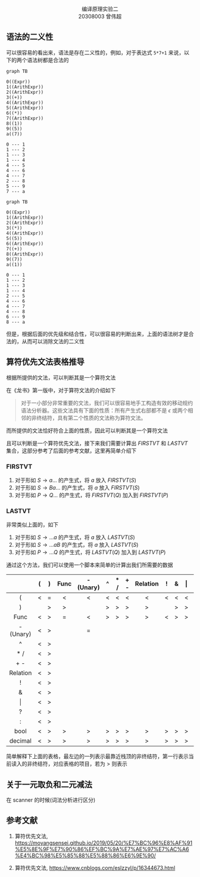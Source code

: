 <center>编译原理实验二</center>

<center>20308003 曾伟超</center>

## 语法的二义性

可以很容易的看出来，语法是存在二义性的，例如，对于表达式 `5*7+1` 来说，以下的两个语法树都是合法的

```mermaid
graph TB

0((Expr))
1((ArithExpr))
2((ArithExpr))
3((+))
4((ArithExpr))
5((ArithExpr))
6((*))
7((ArithExpr))
8((1))
9((5))
a((7))

0 --- 1
1 --- 2
1 --- 3
1 --- 4
4 --- 5
4 --- 6
4 --- 7
2 --- 8
5 --- 9
7 --- a

```

```mermaid
graph TB

0((Expr))
1((ArithExpr))
2((ArithExpr))
3((*))
4((ArithExpr))
5((5))
6((ArithExpr))
7((+))
8((ArithExpr))
9((7))
a((1))

0 --- 1
1 --- 2
1 --- 3
1 --- 4
2 --- 5
4 --- 6
4 --- 7
4 --- 8
6 --- 9
8 --- a
```

但是，根据后面的优先级和结合性，可以很容易的判断出来，上面的语法树才是合法的，从而可以消除文法的二义性

## 算符优先文法表格推导

根据所提供的文法，可以判断其是一个算符文法

在《龙书》第一版中，对于算符文法的介绍如下

> 对于一小部分非常重要的文法，我们可以很容易地手工构造有效的移动规约语法分析器。这些文法具有下面的性质：所有产生式右部都不是 $\epsilon$ 或两个相邻的非终结符，具有第二个性质的文法称为算符文法。

而所提供的文法恰好符合上面的性质，因此可以判断其是一个算符文法

且可以判断是一个算符优先文法，接下来我们需要计算出 $FIRSTVT$ 和 $LASTVT$ 集合，这部分参考了后面的参考文献，这里再简单介绍下

### FIRSTVT

1. 对于形如 $S \rightarrow a...$ 的产生式，将 $a$ 放入 $FIRSTVT(S)$
2. 对于形如 $S\rightarrow Ba...$ 的产生式，将 $a$ 放入 $FIRSTVT(S)$
3. 对于形如 $P \rightarrow Q...$ 的产生式，将 $FIRSTVT(Q)$ 加入到 $FIRSTVT(P)$ 

### LASTVT

非常类似上面的，如下

1. 对于形如 $S \rightarrow ...a$ 的产生式，将 $a$ 放入 $LASTVT(S)$
2. 对于形如 $S\rightarrow ...aB$ 的产生式，将 $a$ 放入 $LASTVT(S)$
3. 对于形如 $P \rightarrow ...Q$ 的产生式，将 $LASTVT(Q)$ 加入到 $LASTVT(P)$ 

通过这个方法，我们可以使用一个脚本来简单的计算出我们所需要的数据

|      |  (   |  )   | Func | - (Unary) |  ^   | * /  | + -  | Relation |! |& |  \|   |  ?   |  :   |  bool  |  decimal  |
| :--: | :--: | :--: | :-------: | :-------: | :--: | :--: | :--: | :------: | :------: | :------: | :------: | :------: | :------: | :------: | :------: |
| ( | < | = | < | < | < | < | < | < | < | < | < | < | < | < | < |
| ) |  | > | > |  | > | > | > | > |  | > | > | > | > |  |  |
| Func | < | > | = | < | > | > | > | > | < | > | > | > | > | < | < |
| - (Unary) | < | > |  | = |  |  |  |  |  |  |  |  |  | < | < |
| ^ | < | > |  |  |  |  |  |  |  |  |  |  |  | < | < |
| * / | < | > |  |  |  |  |  |  |  |  |  |  |  | < | < |
| + - | < | > |  |  |  |  |  |  |  |  |  |  |  | < | < |
| Relation | < | > |  |  |  |  |  |  |  |  |  |  |  | < | < |
| ! | < | > |  |  |  |  |  |  |  |  |  |  |  | < | < |
| & | < | > |  |  |  |  |  |  |  |  |  |  |  | < | < |
| \| | < | > |  |  |  |  |  |  |  |  |  |  |  | < | < |
| ? | < | > |  |  |  |  |  |  |  |  |  |  |  | < | < |
| : | < | > |  |  |  |  |  |  |  |  |  |  |  | < | < |
| bool | < | > | > | > | > | > | > | > | > | > | > | > | > | > | > |
| decimal | < | > | > | > | > | > | > | > | > | > | > | > | > | > | > |

简单解释下上面的表格，最左边的一列表示最靠近栈顶的非终结符，第一行表示当前读入的非终结符，对应表格的项目，若为 > 则表示 

## 关于一元取负和二元减法

在 scanner 的时候(词法分析进行区分)

## 参考文献

1. 算符优先文法, https://moyangsensei.github.io/2019/05/20/%E7%BC%96%E8%AF%91%E5%8E%9F%E7%90%86%EF%BC%9A%E7%AE%97%E7%AC%A6%E4%BC%98%E5%85%88%E5%88%86%E6%9E%90/

2. 算符优先文法, https://www.cnblogs.com/eslzzyl/p/16344673.html